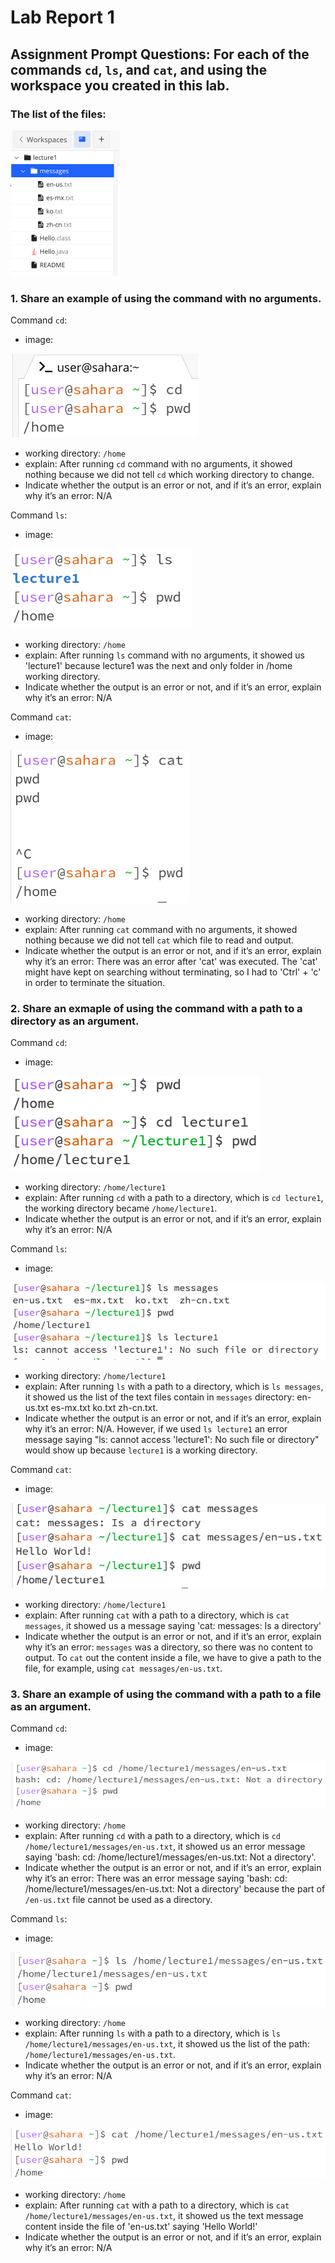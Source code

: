 # Lab Report 1

## Assignment Prompt Questions: For each of the commands `cd`, `ls`, and `cat`, and using the workspace you created in this lab.
### The list of the files:
![Image](file_dropdown.png)




### 1. Share an example of using the command with no arguments.

Command `cd`:
- image:

![Image](cd_q1.png)
- working directory: `/home`
- explain: After running `cd` command with no arguments, it showed nothing because we did not tell `cd` which working directory to change.
- Indicate whether the output is an error or not, and if it’s an error, explain why it’s an error: N/A

Command `ls`: 
- image:

![Image](ls_q1.png)
- working directory: `/home`
- explain: After running `ls` command with no arguments, it showed us 'lecture1' because lecture1 was the next and only folder in /home working directory.
- Indicate whether the output is an error or not, and if it’s an error, explain why it’s an error: N/A

Command `cat`: 
- image:

![Image](cat_q1.png)
- working directory: `/home`
- explain: After running `cat` command with no arguments, it showed nothing because we did not tell `cat` which file to read and output.
- Indicate whether the output is an error or not, and if it’s an error, explain why it’s an error: There was an error after 'cat' was executed. The 'cat' might have kept on searching without terminating, so I had to 'Ctrl' + 'c' in order to terminate the situation.

### 2. Share an exmaple of using the command with a path to a directory as an argument.

Command `cd`:
- image:
  
![Image](cd_q2.png)
- working directory: `/home/lecture1`
- explain: After running `cd` with a path to a directory, which is `cd lecture1`, the working directory became `/home/lecture1`.
- Indicate whether the output is an error or not, and if it’s an error, explain why it’s an error: N/A

Command `ls`: 
- image:

![Image](ls_q2.png)
- working directory: `/home/lecture1`
- explain: After running `ls` with a path to a directory, which is `ls messages`, it showed us the list of the text files contain in `messages` directory: en-us.txt  es-mx.txt  ko.txt  zh-cn.txt.
- Indicate whether the output is an error or not, and if it’s an error, explain why it’s an error: N/A. However, if we used `ls lecture1` an error message saying "ls: cannot access 'lecture1': No such file or directory" would show up because `lecture1` is a working directory.

Command `cat`: 
- image:
  
![Image](cat_q2.png)
- working directory: `/home/lecture1`
- explain: After running `cat` with a path to a directory, which is `cat messages`, it showed us a message saying 'cat: messages: Is a directory'
- Indicate whether the output is an error or not, and if it’s an error, explain why it’s an error: `messages` was a directory, so there was no content to output. To `cat` out the content inside a file, we have to give a path to the file, for example, using `cat messages/en-us.txt`.

### 3. Share an example of using the command with a path to a file as an argument.

Command `cd`:
- image:
  
![Image](cd_q3.png)
- working directory: `/home`
- explain: After running `cd` with a path to a directory, which is `cd /home/lecture1/messages/en-us.txt`, it showed us an error message saying 'bash: cd: /home/lecture1/messages/en-us.txt: Not a directory'.
- Indicate whether the output is an error or not, and if it’s an error, explain why it’s an error: There was an error message saying 'bash: cd: /home/lecture1/messages/en-us.txt: Not a directory' because the part of `/en-us.txt` file cannot be used as a directory.

Command `ls`: 
- image:
  
![Image](ls_q3.png)
- working directory: `/home`
- explain: After running `ls` with a path to a directory, which is `ls /home/lecture1/messages/en-us.txt`, it showed us the list of the path: `/home/lecture1/messages/en-us.txt`.
- Indicate whether the output is an error or not, and if it’s an error, explain why it’s an error: N/A

Command `cat`: 
- image:
  
![Image](cat_q3.png)
- working directory: `/home`
- explain: After running `cat` with a path to a directory, which is `cat /home/lecture1/messages/en-us.txt`, it showed us the text message content inside the file of 'en-us.txt' saying 'Hello World!'
- Indicate whether the output is an error or not, and if it’s an error, explain why it’s an error: N/A


